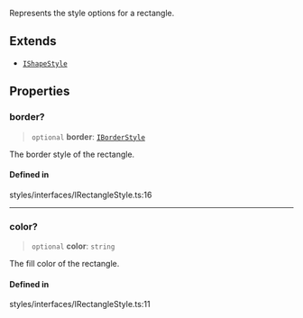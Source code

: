 Represents the style options for a rectangle.

## Extends

- [`IShapeStyle`](IShapeStyle.md)

## Properties

### border?

> `optional` **border**: [`IBorderStyle`](IBorderStyle.md)

The border style of the rectangle.

#### Defined in

styles/interfaces/IRectangleStyle.ts:16

***

### color?

> `optional` **color**: `string`

The fill color of the rectangle.

#### Defined in

styles/interfaces/IRectangleStyle.ts:11

